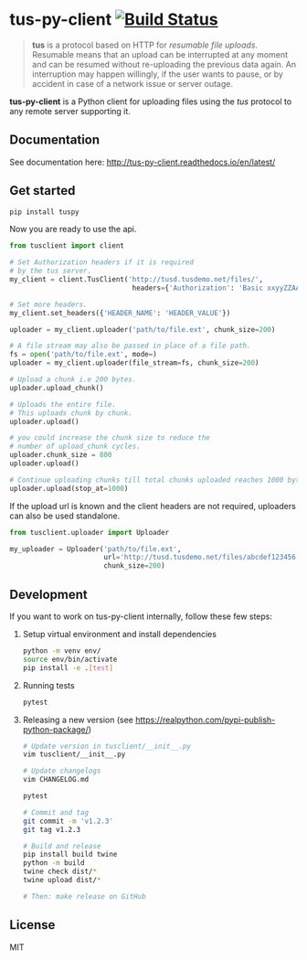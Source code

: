 # tus-py-client [![Build Status](https://github.com/tus/tus-py-client/actions/workflows/CI.yml/badge.svg)](https://github.com/tus/tus-py-client/actions/workflows/CI.yml)

> **tus** is a protocol based on HTTP for _resumable file uploads_. Resumable
> means that an upload can be interrupted at any moment and can be resumed without
> re-uploading the previous data again. An interruption may happen willingly, if
> the user wants to pause, or by accident in case of a network issue or server
> outage.

**tus-py-client** is a Python client for uploading files using the _tus_ protocol to any remote server supporting it.

## Documentation

See documentation here: http://tus-py-client.readthedocs.io/en/latest/

## Get started

```bash
pip install tuspy
```

Now you are ready to use the api.

```python
from tusclient import client

# Set Authorization headers if it is required
# by the tus server.
my_client = client.TusClient('http://tusd.tusdemo.net/files/',
                              headers={'Authorization': 'Basic xxyyZZAAbbCC='})

# Set more headers.
my_client.set_headers({'HEADER_NAME': 'HEADER_VALUE'})

uploader = my_client.uploader('path/to/file.ext', chunk_size=200)

# A file stream may also be passed in place of a file path.
fs = open('path/to/file.ext', mode=)
uploader = my_client.uploader(file_stream=fs, chunk_size=200)

# Upload a chunk i.e 200 bytes.
uploader.upload_chunk()

# Uploads the entire file.
# This uploads chunk by chunk.
uploader.upload()

# you could increase the chunk size to reduce the
# number of upload_chunk cycles.
uploader.chunk_size = 800
uploader.upload()

# Continue uploading chunks till total chunks uploaded reaches 1000 bytes.
uploader.upload(stop_at=1000)
```

If the upload url is known and the client headers are not required, uploaders can also be used standalone.

```python
from tusclient.uploader import Uploader

my_uploader = Uploader('path/to/file.ext',
                       url='http://tusd.tusdemo.net/files/abcdef123456',
                       chunk_size=200)
```

## Development

If you want to work on tus-py-client internally, follow these few steps:

1. Setup virtual environment and install dependencies

   ```bash
   python -m venv env/
   source env/bin/activate
   pip install -e .[test]
   ```

2. Running tests

   ```bash
   pytest
   ```

3. Releasing a new version (see https://realpython.com/pypi-publish-python-package/)

   ```bash
   # Update version in tusclient/__init__.py
   vim tusclient/__init__.py

   # Update changelogs
   vim CHANGELOG.md

   pytest

   # Commit and tag
   git commit -m 'v1.2.3'
   git tag v1.2.3

   # Build and release
   pip install build twine
   python -m build
   twine check dist/*
   twine upload dist/*

   # Then: make release on GitHub
   ```

## License

MIT

